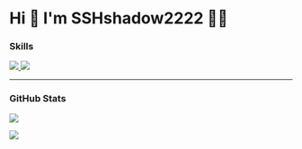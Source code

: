 # Hi 👋 I'm SSHshadow2222 🐱‍👤 

### Skills
<p>
  <a href="https://skillicons.dev">
    <img src="https://skillicons.dev/icons?i=python,java,javascript,cpp" />  
    <img src="https://skillicons.dev/icons?i=django,spring,html,css,react,jquery,sass,bootstrap" />
  </a>
</p>

<hr>

### GitHub Stats

![](https://github-readme-stats.vercel.app/api/top-langs?username=sshshadow222&show_icons=true&locale=en&layout=compact&theme=dark)

![](https://github-readme-stats.vercel.app/api?username=sshshadow222&show_icons=true&locale=en&theme=dark)
